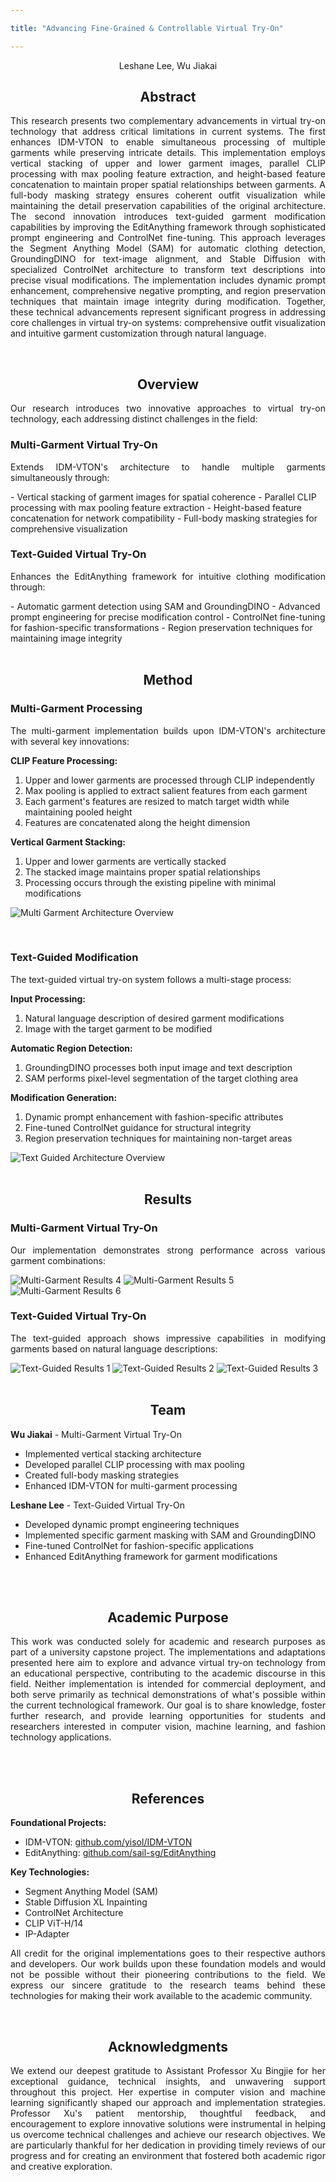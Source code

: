 ```yaml
---

title: "Advancing Fine-Grained & Controllable Virtual Try-On"

---
```


<div align="center">
<p>Leshane Lee, Wu Jiakai</p>
</div>

<div align="center">
<h2>Abstract</h2>
</div>

<div style="text-align: justify; text-justify: inter-word;">
<p>This research presents two complementary advancements in virtual try-on technology that address critical limitations in current systems. The first enhances IDM-VTON to enable simultaneous processing of multiple garments while preserving intricate details. This implementation employs vertical stacking of upper and lower garment images, parallel CLIP processing with max pooling feature extraction, and height-based feature concatenation to maintain proper spatial relationships between garments. A full-body masking strategy ensures coherent outfit visualization while maintaining the detail preservation capabilities of the original architecture. The second innovation introduces text-guided garment modification capabilities by improving the EditAnything framework through sophisticated prompt engineering and ControlNet fine-tuning. This approach leverages the Segment Anything Model (SAM) for automatic clothing detection, GroundingDINO for text-image alignment, and Stable Diffusion with specialized ControlNet architecture to transform text descriptions into precise visual modifications. The implementation includes dynamic prompt enhancement, comprehensive negative prompting, and region preservation techniques that maintain image integrity during modification. Together, these technical advancements represent significant progress in addressing core challenges in virtual try-on systems: comprehensive outfit visualization and intuitive garment customization through natural language.</p>
</div>
<br>

<div align="center">
<h2>Overview</h2>
</div>

<div style="text-align: justify; text-justify: inter-word;">
<p>Our research introduces two innovative approaches to virtual try-on technology, each addressing distinct challenges in the field:</p>
</div>

### Multi-Garment Virtual Try-On

<div style="text-align: justify; text-justify: inter-word;">
<p>Extends IDM-VTON's architecture to handle multiple garments simultaneously through:</p>
</div>
- Vertical stacking of garment images for spatial coherence
- Parallel CLIP processing with max pooling feature extraction
- Height-based feature concatenation for network compatibility
- Full-body masking strategies for comprehensive visualization

### Text-Guided Virtual Try-On

<div style="text-align: justify; text-justify: inter-word;">
<p>Enhances the EditAnything framework for intuitive clothing modification through:</p>
</div>
- Automatic garment detection using SAM and GroundingDINO
- Advanced prompt engineering for precise modification control
- ControlNet fine-tuning for fashion-specific transformations
- Region preservation techniques for maintaining image integrity
<br>
<br>

<div align="center">
<h2>Method</h2>
</div>

### Multi-Garment Processing

<div style="text-align: justify; text-justify: inter-word;">
<p>The multi-garment implementation builds upon IDM-VTON's architecture with several key innovations:</p>
</div>

**CLIP Feature Processing:**
1. Upper and lower garments are processed through CLIP independently
2. Max pooling is applied to extract salient features from each garment
3. Each garment's features are resized to match target width while maintaining pooled height
4. Features are concatenated along the height dimension

**Vertical Garment Stacking:**
1. Upper and lower garments are vertically stacked
2. The stacked image maintains proper spatial relationships
3. Processing occurs through the existing pipeline with minimal modifications


![Multi Garment Architecture Overview](assets/images/multigarment_architecture.png)

<br>

### Text-Guided Modification

<div style="text-align: justify; text-justify: inter-word;">
<p>The text-guided virtual try-on system follows a multi-stage process:</p>
</div>

**Input Processing:**
1. Natural language description of desired garment modifications
2. Image with the target garment to be modified

**Automatic Region Detection:**
1. GroundingDINO processes both input image and text description
2. SAM performs pixel-level segmentation of the target clothing area

**Modification Generation:**
1. Dynamic prompt enhancement with fashion-specific attributes
2. Fine-tuned ControlNet guidance for structural integrity
3. Region preservation techniques for maintaining non-target areas


![Text Guided Architecture Overview](assets/images/textguided_architecture.png)
<br>
<br>

<div align="center">
<h2>Results</h2>
</div>

### Multi-Garment Virtual Try-On

<div style="text-align: justify; text-justify: inter-word;">
<p>Our implementation demonstrates strong performance across various garment combinations:</p>
</div>

![Multi-Garment Results 4](assets/images/multigarment_demo_image_4.jpg)
![Multi-Garment Results 5](assets/images/multigarment_demo_image_5.jpg)
![Multi-Garment Results 6](assets/images/multigarment_demo_image_6.jpg)
<br>

### Text-Guided Virtual Try-On

<div style="text-align: justify; text-justify: inter-word;">
<p>The text-guided approach shows impressive capabilities in modifying garments based on natural language descriptions:</p>
</div>

![Text-Guided Results 1](assets/images/textguided_demo_image_1.jpeg)
![Text-Guided Results 2](assets/images/textguided_demo_image_2.jpeg)
![Text-Guided Results 3](assets/images/textguided_demo_image_3.png)
<br>
<br>

<div align="center">
<h2>Team</h2>
</div>

**Wu Jiakai** - Multi-Garment Virtual Try-On

- Implemented vertical stacking architecture
- Developed parallel CLIP processing with max pooling
- Created full-body masking strategies
- Enhanced IDM-VTON for multi-garment processing

**Leshane Lee** - Text-Guided Virtual Try-On

- Developed dynamic prompt engineering techniques
- Implemented specific garment masking with SAM and GroundingDINO
- Fine-tuned ControlNet for fashion-specific applications
- Enhanced EditAnything framework for garment modifications
<br>
<br>

<div align="center">
<h2>Academic Purpose</h2>
</div>

<div style="text-align: justify; text-justify: inter-word;">
<p>This work was conducted solely for academic and research purposes as part of a university capstone project. The implementations and adaptations presented here aim to explore and advance virtual try-on technology from an educational perspective, contributing to the academic discourse in this field. Neither implementation is intended for commercial deployment, and both serve primarily as technical demonstrations of what's possible within the current technological framework. Our goal is to share knowledge, foster further research, and provide learning opportunities for students and researchers interested in computer vision, machine learning, and fashion technology applications.</p>
</div>
<br>
<br>

<div align="center">
<h2>References</h2>
</div>

**Foundational Projects:**
- IDM-VTON: [github.com/yisol/IDM-VTON](https://github.com/yisol/IDM-VTON)
- EditAnything: [github.com/sail-sg/EditAnything](https://github.com/sail-sg/EditAnything)

**Key Technologies:**
- Segment Anything Model (SAM)
- Stable Diffusion XL Inpainting
- ControlNet Architecture
- CLIP ViT-H/14
- IP-Adapter

<div style="text-align: justify; text-justify: inter-word;">
<p>All credit for the original implementations goes to their respective authors and developers. Our work builds upon these foundation models and would not be possible without their pioneering contributions to the field. We express our sincere gratitude to the research teams behind these technologies for making their work available to the academic community.</p>
</div>
<br>

<div align="center">
<h2>Acknowledgments</h2>
</div>

<div style="text-align: justify; text-justify: inter-word;">
<p>We extend our deepest gratitude to Assistant Professor Xu Bingjie for her exceptional guidance, technical insights, and unwavering support throughout this project. Her expertise in computer vision and machine learning significantly shaped our approach and implementation strategies. Professor Xu's patient mentorship, thoughtful feedback, and encouragement to explore innovative solutions were instrumental in helping us overcome technical challenges and achieve our research objectives. We are particularly thankful for her dedication in providing timely reviews of our progress and for creating an environment that fostered both academic rigor and creative exploration.</p>
</div>